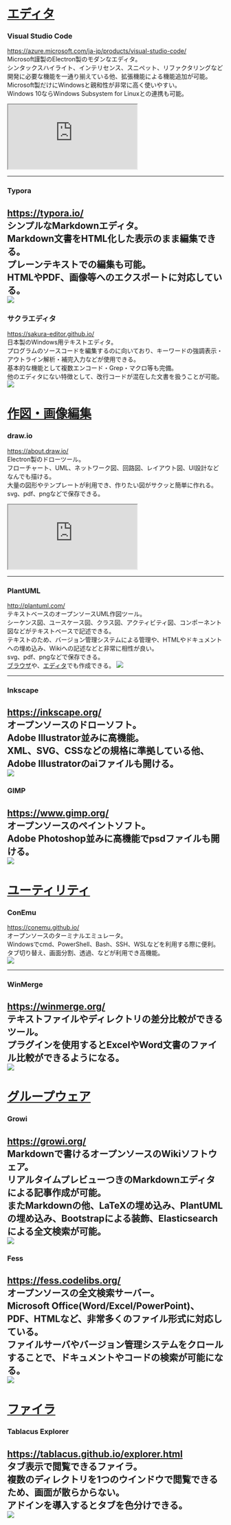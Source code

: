 <a class="col-md-4" data-toggle="collapse" href="#EditorCollapse" role="button" aria-expanded="false" aria-controls="EditorCollapse">

# エディタ

</a>
<div class="collapse" id="EditorCollapse">

### Visual Studio Code
https://azure.microsoft.com/ja-jp/products/visual-studio-code/  
Microsoft謹製のElectron製のモダンなエディタ。  
シンタックスハイライト、インテリセンス、スニペット、リファクタリングなど開発に必要な機能を一通り揃えている他、拡張機能による機能追加が可能。  
Microsoft製だけにWindowsと親和性が非常に高く使いやすい。  
Windows 10ならWindows Subsystem for Linuxとの連携も可能。  
<div class="embed-responsive embed-responsive-16by9">
  <iframe class="embed-responsive-item" src="https://www.youtube.com/embed/lSPHucggmLo?start=60" allowfullscreen allow="accelerometer; autoplay; encrypted-media; gyroscope; picture-in-picture"></iframe>
</div>

---

### Typora
https://typora.io/   
シンプルなMarkdownエディタ。  
Markdown文書をHTML化した表示のまま編集できる。  
プレーンテキストでの編集も可能。  
HTMLやPDF、画像等へのエクスポートに対応している。  
<img class="img-fluid" src=./md/resources/SS_Typora.png>
---

### サクラエディタ
https://sakura-editor.github.io/  
日本製のWindows用テキストエディタ。  
プログラムのソースコードを編集するのに向いており、キーワードの強調表示・アウトライン解析・補完入力などが使用できる。  
基本的な機能として複数エンコード・Grep・マクロ等も完備。  
他のエディタにない特徴として、改行コードが混在した文書を扱うことが可能。  
<img class="img-fluid" src=./md/resources/SS_SakuraEditor.png>

</div>
<a class="col-md-4" data-toggle="collapse" href="#DrawingCollapse" role="button" aria-expanded="false" aria-controls="DrawingCollapse">

# 作図・画像編集

</a>
<div class="collapse" id="DrawingCollapse">

### draw.io
https://about.draw.io/  
Electron製のドローツール。  
フローチャート、UML、ネットワーク図、回路図、レイアウト図、UI設計などなんでも描ける。  
大量の図形やテンプレートが利用でき、作りたい図がサクッと簡単に作れる。  
svg、pdf、pngなどで保存できる。  
<div class="embed-responsive embed-responsive-16by9">
  <iframe class="embed-responsive-item" src="https://www.youtube.com/embed/Z0D96ZikMkc" allowfullscreen allow="accelerometer; autoplay; encrypted-media; gyroscope; picture-in-picture"></iframe>
</div>

---

### PlantUML
http://plantuml.com/  
テキストベースのオープンソースUML作図ツール。  
シーケンス図、ユースケース図、クラス図、アクティビティ図、コンポーネント図などがテキストベースで記述できる。  
テキストのため、バージョン管理システムによる管理や、HTMLやドキュメントへの埋め込み、Wikiへの記述などと非常に相性が良い。  
svg、pdf、pngなどで保存できる。  
[ブラウザ](http://www.plantuml.com/plantuml/umla/ZPBTQjn038Nlvob4hbhOl40e9IsbfL3OqAQvAXJjMjuLp8-PqSJaxIjbxDRKoUAzs47c77sZexajWbbgy0whf5Z3WR9pU9IKuMUX35YWwka6bV6H1um2Lnzp6WkfukkL2GvQhZJVgP3t_qHvgdzNTgwQ-_hzx8GRUE320d8cM1Z1fnD76F14pgJDjMm5DwgNpFH8MyplhjVccgDP5t8OMSxGfnoWP_8T_8fsuOY1TYeePKovsm763lQHu9u3mTtq-St-_kwjgmsscEyJby7Zav6CeOr6P348F8iv3bN-vcAdNUw8tiFCDk2CjplrEGK8559-UY7GpwnMRgEzsA7DzXzoFr24BocTFC67gjwe6qL9UQV0JDWzzzCPBnDDqG8wJrijfCMXYgJu-Yf_K6o0TTmjRUKk7Qi63vIvRo5pj0MYS8h01HxHS-VG2topFKyrw6_ZspXH1_DpCjk55QyDv0jDO8xRqUr9ziY-PjgCNfiqLdUhVpNuFm00)や、[エディタ](https://marketplace.visualstudio.com/items?itemName=jebbs.plantuml#preview-demos)でも作成できる。
<a href="http://www.plantuml.com/plantuml/umla/ZPBTQjn038Nlvob4hbhOl40e9IsbfL3OqAQvAXJjMjuLp8-PqSJaxIjbxDRKoUAzs47c77sZexajWbbgy0whf5Z3WR9pU9IKuMUX35YWwka6bV6H1um2Lnzp6WkfukkL2GvQhZJVgP3t_qHvgdzNTgwQ-_hzx8GRUE320d8cM1Z1fnD76F14pgJDjMm5DwgNpFH8MyplhjVccgDP5t8OMSxGfnoWP_8T_8fsuOY1TYeePKovsm763lQHu9u3mTtq-St-_kwjgmsscEyJby7Zav6CeOr6P348F8iv3bN-vcAdNUw8tiFCDk2CjplrEGK8559-UY7GpwnMRgEzsA7DzXzoFr24BocTFC67gjwe6qL9UQV0JDWzzzCPBnDDqG8wJrijfCMXYgJu-Yf_K6o0TTmjRUKk7Qi63vIvRo5pj0MYS8h01HxHS-VG2topFKyrw6_ZspXH1_DpCjk55QyDv0jDO8xRqUr9ziY-PjgCNfiqLdUhVpNuFm00"><img class="img-fluid" src="./md/resources/SS_PlantUML.png"></a>

---

### Inkscape
https://inkscape.org/  
オープンソースのドローソフト。  
Adobe Illustrator並みに高機能。  
XML、SVG、CSSなどの規格に準拠している他、Adobe Illustratorのaiファイルも開ける。  
<img class="img-fluid" src=./md/resources/SS_Inkscape.png>
---

### GIMP
https://www.gimp.org/  
オープンソースのペイントソフト。  
Adobe Photoshop並みに高機能でpsdファイルも開ける。  
<img class="img-fluid" src=./md/resources/SS_GIMP.png>
---

</div>
<a class="col-md-4" data-toggle="collapse" href="#ConsoleCollapse" role="button" aria-expanded="false" aria-controls="ConsoleCollapse">

# ユーティリティ

</a>
<div class="collapse" id="ConsoleCollapse">

### ConEmu
https://conemu.github.io/  
オープンソースのターミナルエミュレータ。  
Windowsでcmd、PowerShell、Bash、SSH、WSLなどを利用する際に便利。  
タブ切り替え、画面分割、透過、などが利用でき高機能。  
<img class="img-fluid" src=./md/resources/SS_ConEmu.png>

---

### WinMerge
https://winmerge.org/  
テキストファイルやディレクトリの差分比較ができるツール。  
プラグインを使用するとExcelやWord文書のファイル比較ができるようになる。  
<img class="img-fluid" src=./md/resources/SS_WinMarge.png>
---

</div>
<a class="col-md-4" data-toggle="collapse" href="#GroupwareCollapse" role="button" aria-expanded="false" aria-controls="GroupwareCollapse">

# グループウェア

</a>
<div class="collapse" id="GroupwareCollapse">

### Growi
https://growi.org/  
Markdownで書けるオープンソースのWikiソフトウェア。  
リアルタイムプレビューつきのMarkdownエディタによる記事作成が可能。  
またMarkdownの他、LaTeXの埋め込み、PlantUMLの埋め込み、Bootstrapによる装飾、Elasticsearchによる全文検索が可能。  
<img class="img-fluid" src=./md/resources/SS_Growi.png>
---

### Fess
https://fess.codelibs.org/  
オープンソースの全文検索サーバー。  
Microsoft Office(Word/Excel/PowerPoint)、PDF、HTMLなど、非常多くのファイル形式に対応している。  
ファイルサーバやバージョン管理システムをクロールすることで、ドキュメントやコードの検索が可能になる。  
<img class="img-fluid" src=./md/resources/SS_Fess.png>
---

</div>

<a class="col-md-4" data-toggle="collapse" href="#FilerCollapse" role="button" aria-expanded="false" aria-controls="FilerCollapse">

# ファイラ

</a>
<div class="collapse" id="FilerCollapse">

### Tablacus Explorer
https://tablacus.github.io/explorer.html  
タブ表示で閲覧できるファイラ。  
複数のディレクトリを1つのウインドウで閲覧できるため、画面が散らからない。  
アドインを導入するとタブを色分けできる。  
<img class="img-fluid" src=./md/resources/SS_TablacusExplorer.png>
---

</div>
